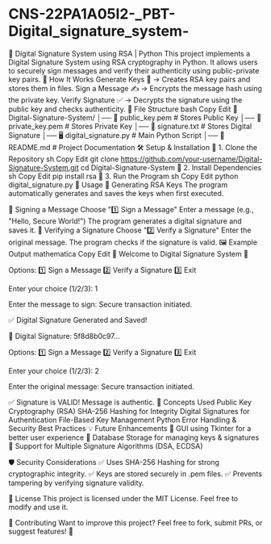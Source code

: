 # CNS-22PA1A05I2-_PBT-Digital_signature_system-
🔐 Digital Signature System using RSA | Python This project implements a Digital Signature System using RSA cryptography in Python. It allows users to securely sign messages and verify their authenticity using public-private key pairs.
🚀 How It Works
Generate Keys 🔑 → Creates RSA key pairs and stores them in files.
Sign a Message ✍️ → Encrypts the message hash using the private key.
Verify Signature ✅ → Decrypts the signature using the public key and checks authenticity.
📂 File Structure
bash
Copy
Edit
📁 Digital-Signature-System/
│── 🔑 public_key.pem       # Stores Public Key
│── 🔑 private_key.pem      # Stores Private Key
│── 📝 signature.txt        # Stores Digital Signature
│── 🖥️ digital_signature.py # Main Python Script
│── 📄 README.md            # Project Documentation
🛠️ Setup & Installation
🔹 1. Clone the Repository
sh
Copy
Edit
git clone https://github.com/your-username/Digital-Signature-System.git
cd Digital-Signature-System
🔹 2. Install Dependencies
sh
Copy
Edit
pip install rsa
🔹 3. Run the Program
sh
Copy
Edit
python digital_signature.py
📜 Usage
🔹 Generating RSA Keys
The program automatically generates and saves the keys when first executed.

🔹 Signing a Message
Choose "1️⃣ Sign a Message"
Enter a message (e.g., "Hello, Secure World!")
The program generates a digital signature and saves it.
🔹 Verifying a Signature
Choose "2️⃣ Verify a Signature"
Enter the original message.
The program checks if the signature is valid.
🖼️ Example Output
mathematica
Copy
Edit
🔹 Welcome to Digital Signature System 🔹

Options:
1️⃣ Sign a Message
2️⃣ Verify a Signature
3️⃣ Exit

Enter your choice (1/2/3): 1

Enter the message to sign: Secure transaction initiated.

✅ Digital Signature Generated and Saved!

🔹 Digital Signature: 5f8d8b0c97...

Options:
1️⃣ Sign a Message
2️⃣ Verify a Signature
3️⃣ Exit

Enter your choice (1/2/3): 2

Enter the original message: Secure transaction initiated.

✅ Signature is VALID! Message is authentic.
📖 Concepts Used
Public Key Cryptography (RSA)
SHA-256 Hashing for Integrity
Digital Signatures for Authentication
File-Based Key Management
Python Error Handling & Security Best Practices
💡 Future Enhancements
🔹 GUI using Tkinter for a better user experience
🔹 Database Storage for managing keys & signatures
🔹 Support for Multiple Signature Algorithms (DSA, ECDSA)

🛡️ Security Considerations
✅ Uses SHA-256 Hashing for strong cryptographic integrity.
✅ Keys are stored securely in .pem files.
✅ Prevents tampering by verifying signature validity.

📜 License
This project is licensed under the MIT License. Feel free to modify and use it.

💙 Contributing
Want to improve this project? Feel free to fork, submit PRs, or suggest features! 🚀

